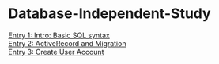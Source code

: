 # Database-Independent-Study

[Entry 1: Intro: Basic SQL syntax](entries/entry-1.md) <br>
[Entry 2: ActiveRecord and Migration](entries/entry-2.md)<br>
[Entry 3: Create User Account](entries/entry-3.md)<br>